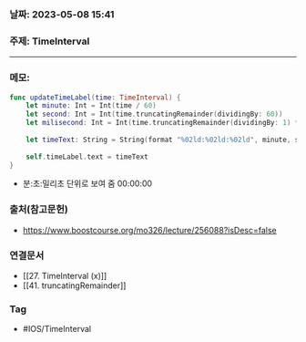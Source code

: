 ### 날짜: 2023-05-08 15:41

### 주제: TimeInterval
---
### 메모: 
~~~ swift 
func updateTimeLabel(time: TimeInterval) { 
	let minute: Int = Int(time / 60)
	let second: Int = Int(time.truncatingRemainder(dividingBy: 60))
	let milisecond: Int = Int(time.truncatingRemainder(dividingBy: 1) * 100 )
	
	let timeText: String = String(format "%02ld:%02ld:%02ld", minute, second, milisecond)
	
	self.timeLabel.text = timeText
}
~~~
- 분:초:밀리초 단위로 보여 줌 00:00:00

### 출처(참고문헌) 
- https://www.boostcourse.org/mo326/lecture/256088?isDesc=false

### 연결문서 
- [[27. TimeInterval (x)]]
- [[41. truncatingRemainder]]

### Tag
- #IOS/TimeInterval 